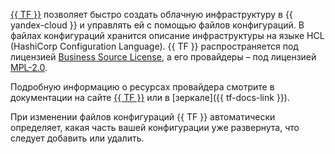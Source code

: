 [{{ TF }}](https://www.terraform.io/) позволяет быстро создать облачную инфраструктуру в {{ yandex-cloud }} и управлять ей с помощью файлов конфигураций. В файлах конфигураций хранится описание инфраструктуры на языке HCL (HashiCorp Configuration Language). {{ TF }} распространяется под лицензией [Business Source License](https://github.com/hashicorp/terraform/blob/main/LICENSE), а его провайдеры – под лицензией [MPL-2.0](https://www.mozilla.org/en-US/MPL/2.0/).

Подробную информацию о ресурсах провайдера смотрите в документации на сайте [{{ TF }}](https://www.terraform.io/docs/providers/yandex/index.html) или в [зеркале]({{ tf-docs-link }}).

При изменении файлов конфигураций {{ TF }} автоматически определяет, какая часть вашей конфигурации уже развернута, что следует добавить или удалить.
